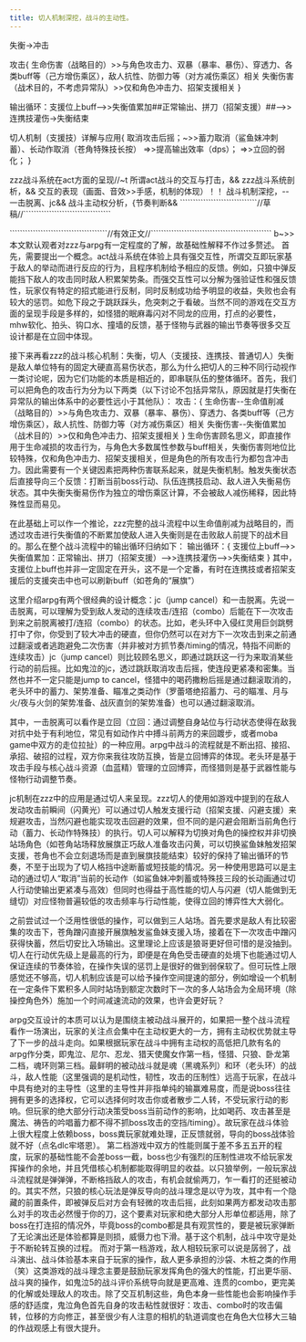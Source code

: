 ```yaml
---
title: 切人机制深挖，战斗的主动性。
---
```


失衡->冲击

攻击{
	生命伤害（战略目的）>>与角色攻击力、双暴（暴率、暴伤）、穿透力、各类buff等（己方增伤乘区），敌人抗性、防御力等（对方减伤乘区）相关
	失衡伤害（战术目的，不考虑异常队）>>仅和角色冲击力、招架支援相关
	}

输出循环：支援位上buff-->>失衡值累加##正常输出、拼刀（招架支援）##-->>连携技灌伤->失衡结束

切人机制（支援技）详解与应用{
						取消攻击后摇；~>>蓄力取消（鲨鱼妹冲刺蓄）、长动作取消（苍角特殊技长按）
							=>>提高输出效率（dps）；
							=>>立回的弱化；
						}

zzz战斗系统在act方面的呈现//~t
所谓act战斗的交互与打击，&&
zzz战斗系统剖析，&&
交互的表现（画面、音效>>手感，机制的体现）！！
战斗机制深挖，--一击脱离、jc&&
战斗主动权分析，{节奏判断&&
``````````````````````````````//草稿//``````````````````````````````````

``````````````````````````````````````//有效正文//```````````````````````````````````````````````
b~>>
本文默认观者对zzz与arpg有一定程度的了解，故基础性解释不作过多赘述。
首先，需要提出一个概念。act战斗系统在体验上具有强交互性，所谓交互即玩家基于敌人的举动而进行反应的行为，且程序机制给予相应的反馈。例如，只狼中弹反能挡下敌人的攻击同时敌人积累架势条。而强交互性可以分解为强验证性和强反馈性，玩家仅有特定的招式能进行反制，同时反制成功给予明显的收益，失败也会有较大的惩罚。如危下段之于跳跃踩头，危突刺之于看破。当然不同的游戏在交互方面的呈现手段是多样的，如怪猎的眠麻毒闪对不同龙的应用，打点的必要性，mhw软化、拍头、钩口水、撞墙的反馈，基于怪物与武器的输出节奏等很多交互设计都是在立回中体现。

接下来再看zzz的战斗核心机制：失衡，切人（支援技、连携技、普通切人）失衡是敌人单位特有的固定大硬直高易伤状态，那么为什么把切人的三种不同行动视作一类讨论呢，因为它们功能的本质是相近的，即串联队伍的整体循环。首先，我们可以把角色的攻击行为分为以下两类（以下讨论不包括异常队，原因就是打失衡在异常队的输出体系中的必要性远小于其他队）：
攻击：{
		生命伤害--生命值削减（战略目的）>>与角色攻击力、双暴（暴率、暴伤）、穿透力、各类buff等（己方增伤乘区），敌人抗性、防御力等（对方减伤乘区）相关
		失衡伤害--失衡值累加（战术目的）>>仅和角色冲击力、招架支援相关
		}
生命伤害顾名思义，即直接作用于生命减损的攻击行为，与角色大多数属性参数与buff相关，失衡伤害则地位比较特殊，仅和角色冲击力、招架支援相关，但是角色的所有攻击行为都包含冲击力。因此需要有一个关键因素把两种伤害联系起来，就是失衡机制。触发失衡状态后直接导向三个反馈：打断当前boss行动、队伍连携技启动、敌人进入失衡易伤状态。其中失衡失衡易伤作为独立的增伤乘区计算，不会被敌人减伤稀释，因此特殊性显而易见。

在此基础上可以作一个推论，zzz完整的战斗流程中以生命值削减为战略目的，而透过攻击进行失衡值的不断累加使敌人进入失衡则是在击败敌人前提下的战术目的。那么在整个战斗流程中的输出循环归纳如下：
输出循环：{
		支援位上buff-->>失衡值累加：正常输出、拼刀（招架支援）-->>连携技灌伤-->>失衡结束
		}
其中，支援位上buff也并非一定固定在开头，这不是一个定番，有时在连携技或者招架支援后的支援突击中也可以刷新buff（如苍角的“展旗”）

这里介绍arpg有两个很经典的设计概念：jc（jump cancel）和一击脱离。先说一击脱离，可以理解为受到敌人发动的连续攻击/连招（combo）后能在下一次攻击到来之前脱离被打/连招（combo）的状态。比如，老头环中入侵红灵用巨剑跳劈打中了你，你受到了较大冲击的硬直，但你仍然可以在对方下一次攻击到来之前通过翻滚或者逃跑避免二次伤害（并非被对方抓节奏/timing的情况，特指不间断的连续攻击）jc（jump cancel）则比较顾名思义，即通过跳跃这一行为来取消某些行动的前后摇。比如鬼泣的jc，透过跳跃取消攻击后摇，使连段更紧凑和密集。当然也并不一定只能是jump to cancel，怪猎中的喝药撒粉后摇是通过翻滚取消的，老头环中的蓄力、架势准备、瞄准之类动作（罗蕾塔绝招蓄力、弓的瞄准、月与火/夜与火剑的架势准备、战灰直剑的架势准备）也可以通过翻滚取消。

其中，一击脱离可以看作是立回（立回：通过调整自身站位与行动状态使得在敌我对抗中处于有利地位，常见有如动作片中搏斗前两方的来回踱步，或者moba game中双方的走位拉扯）的一种应用。arpg中战斗的流程就是不断出招、接招、承招、破招的过程，双方你来我往攻防互换，皆是立回博弈的体现。老头环是基于攻击手段与核心战斗资源（血蓝精）管理的立回博弈，而怪猎则是基于武器性能与怪物行动调整节奏。

jc机制在zzz中的应用是通过切人来呈现。zzz切人的使用如游戏中提到的在敌人发动攻击前瞬间（闪黄光）可以通过切人触发支援行动（招架支援、闪避支援）来规避攻击，当然闪避也能实现攻击回避的效果，但不同的是闪避会阻断当前角色行动（蓄力、长动作特殊技）的执行。切人可以解释为切换对角色的操控权并非切换站场角色（如苍角站场释放展旗正巧敌人准备攻击闪黄，可以切换鲨鱼妹触发招架支援，苍角也不会立刻退场而是直到展旗技能结束）较好的保持了输出循环的节奏，不至于出现为了切人格挡中途断蓄或短技能的情况。另一种使用思路可以是主动的通过切人“取消”当前的长动作（如鲨鱼妹冲刺蓄或特殊技三段的长动画通过切人行动使输出更紧凑与高效）但同时也得益于高性能的切人与闪避（切人能做到无缝切）对应怪物普遍较低的攻击频率与行动性能，使得立回的博弈性大大弱化。

之前尝试过一个泛用性很低的操作，可以做到三人站场。首先要求是敌人有比较密集的攻击下，苍角蹭闪直接开展旗触发鲨鱼妹支援入场，接着在下一次攻击中蹭闪获得快蓄，然后切安比入场输出。这里理论上应该是狼哥更好但可惜的是没抽到。切人在行动优先级上是最高的行为，即便是在角色受击硬直的处境下也能通过切人保证连续的节奏体验，在操作失误的惩罚上是很好的做到弱保软了。但可玩性上限感觉还不够高，切人机制应该是可以给予操作空间提速的部分，例如增设一个机制在一定条件下累积多人同时站场到额定次数时下一次的多人站场会为全局环境（除操控角色外）施加一个时间减速流动的效果，也许会更好玩？

arpg交互设计的本质可以认为是围绕主被动战斗展开的，如果把一整个战斗流程看作一场演出，玩家的关注点会集中在主动权更大的一方，拥有主动权优势就主导了下一步的战斗走向。如果根据玩家在战斗中拥有主动权的高低把几款有名的arpg作分类，即鬼泣、尼尔、忍龙、猎天使魔女作第一档，怪猎、只狼、卧龙第二档，魂环则第三档。最鲜明的被动战斗就是魂（黑魂系列）和环（老头环）的战斗，敌人性能（这里强调的是机动性，韧性，攻击的压制性）远高于玩家，在战斗中具有绝对的主导性（这里的主导性并非指单纯的输赢难易度，而是说boss往往拥有更多的选择权，它可以选择何时攻击你或者散步二人转，不受玩家行动的影响。但玩家的绝大部分行动决策受boss当前动作的影响，比如喝药、攻击甚至是魔法、祷告的吟唱蓄力都不得不抓boss攻击的空挡/timing）。故玩家在战斗体验上很大程度上依赖boss，boss粪玩家就难处理，正反馈就弱，导向的boss战体验就不好（点名dlc牢塔恩）。
第二档游戏中双方的性能则属于差不多五五开的程度，玩家的基础性能不会差boss一截，boss也少有强烈的压制性进攻不给玩家发挥操作的余地，并且凭借核心机制都能取得明显的收益。以只狼举例，一般玩家战斗流程就是弹弹弹，不断格挡敌人的攻击，有机会就偷两刀，乍一看打的还挺被动的。其实不然，只狼的核心玩法是弹反导向的战斗理念是以守为攻，其中有一个隐藏的前置条件，即被弹反后对方会有轻微的攻击后摇，此刻如果两方都发动攻击那么对手的攻击必然慢于你的刀，这个要素对玩家和绝大部分人形单位都适用，除了boss在打连招的情况外，毕竟boss的combo都是具有观赏性的，要是被玩家弹断了无论演出还是体验都算是则损，威慑力也下滑。基于这个机制，战斗中攻守是处于不断轮转互换的过程。
而对于第一档游戏，敌人相较玩家可以说是孱弱了，战斗演出、战斗体验基本来自于玩家的操作，敌人更多承担的沙袋、木桩之类的作用（笑）这类游戏的战斗理念主要是鼓励玩家发挥角色的强大的性能，打出更华丽、战斗爽的操作，如鬼泣5的战斗评价系统导向就是更高难、连贯的combo，更完美的化解或处理敌人的攻击。除了交互机制这些，角色本身一些性能也会影响操作手感的舒适度，鬼泣角色首先自身的攻击粘性就很好：攻击、combo时的攻击偏转，位移的方向修正，甚至很少有人注意的相机的轨道调度也在角色大位移大三轴的作战观感上有很大提升。
